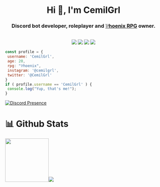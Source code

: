  <h1 align="center">Hi 👋, I'm CemilGrl</h1>
<h3 align="center">Discord bot developer, roleplayer and <a href="https://linktr.ee/phoenixrpg" rel="nofollow">⅌hoenix RPG</a> owner.</h3>
<br>
<div align="center">
  <img src="https://img.shields.io/badge/-HTML-F06529?style=for-the-badge&logo=html5&logoColor=F06529&labelColor=000000">
  <img src="https://img.shields.io/badge/-CSS-2965F1?style=for-the-badge&logo=css3&logoColor=2965F1&labelColor=000000">
  <img src="https://img.shields.io/badge/-Javascript-F0DB4F?style=for-the-badge&logo=javascript&logoColor=F0DB4F&labelColor=000000">
  <img src="https://img.shields.io/badge/-Python-2965F1?style=for-the-badge&logo=python&logoColor=2965F1&labelColor=000000">
</div>

 ```javascript
const profile = {
  username: 'CemilGrl',
  age: 20,
  rpg: "⅌hoenix",
  instagram: '@cemilgrl',
  twitter: '@CemilGrl'
}
if ( profile.username == 'CemilGrl' ) {
  console.log("Yup, that's me!");
}
```

[![Discord Presence](https://lanyard.cnrad.dev/api/378974293507440640)](https://discord.com/users/378974293507440640)

 # 📊 Github Stats
<img height="140px" src="https://github-readme-stats.vercel.app/api?username=CemilGrl&show_icons=true&locale=tr&theme=github_dark"/><img src="https://github-readme-stats.vercel.app/api/top-langs/?username=CemilGrl&layout=compact&show_icons=true&locale=tr&theme=github_dark"/>
